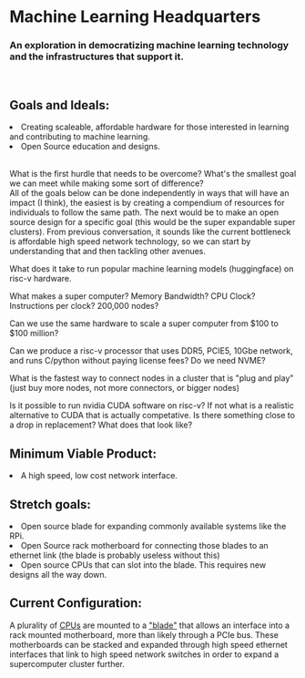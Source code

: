 # Machine Learning Headquarters
### An exploration in democratizing machine learning technology and the infrastructures that support it.  
<br>

## Goals and Ideals:  
  <u1>
    <li>   Creating scaleable, affordable hardware for those interested in learning and contributing to machine learning.</li>
    <li>   Open Source education and designs.</li>
  </u1>
  
  <br> 
  
  What is the first hurdle that needs to be overcome? What's the smallest goal we can meet while making some sort of difference?  
  All of the goals below can be done independently in ways that will have an impact (I think), the easiest is by creating a compendium of
  resources for individuals to follow the same path. The next would be to make an open source design for a specific goal (this would be
  the super expandable super clusters). From previous conversation, it sounds like the current bottleneck is affordable high speed network
  technology, so we can start by understanding that and then tackling other avenues.

  What does it take to run popular machine learning models (huggingface) on risc-v hardware.
  
  What makes a super computer? Memory Bandwidth? CPU Clock? Instructions per clock? 200,000 nodes?
  
  Can we use the same hardware to scale a super computer from $100 to $100 million?
  
  Can we produce a risc-v processor that uses DDR5, PCIE5, 10Gbe network, and runs C/python without paying license fees? Do we need NVME?
  
  What is the fastest way to connect nodes in a cluster that is "plug and play" (just buy more nodes, not more connectors, or bigger nodes)
  
  Is it possible to run nvidia CUDA software on risc-v? If not what is a realistic alternative to CUDA that is actually competative. Is there something close to a drop in replacement? What does that look like?

## Minimum Viable Product:  
  <li>A high speed, low cost network interface.</li>
  
## Stretch goals:  
  <li>Open source blade for expanding commonly available systems like the RPi.</li>
  <li>Open Source rack motherboard for connecting those blades to an ethernet link (the blade is probably useless without this)  </li>
  <li>Open source CPUs that can slot into the blade. This requires new designs all the way down.</li>



## Current Configuration:  
  A plurality of [CPUs](<https://github.com/Machine-Learning-Headquarters/CPUDesign> "Current CPU designs") are mounted to a ["blade"](<https://github.com/Machine-Learning-Headquarters/BladeArchitectures> "Current designs for CPU mount board") that allows an interface into a rack mounted motherboard, more than likely through a PCIe bus. These motherboards can be stacked and expanded through high speed ethernet interfaces that link to high speed network switches in order to expand a supercomputer cluster further.
